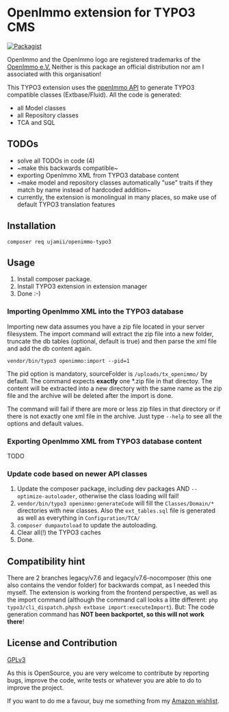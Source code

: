 # OpenImmo extension for TYPO3 CMS

[![Packagist](https://img.shields.io/packagist/v/ujamii/openimmo-typo3.svg?colorB=green&style=flat)](https://packagist.org/packages/ujamii/openimmo-typo3)

OpenImmo and the OpenImmo logo are registered trademarks of the [OpenImmo e.V.](http://www.openimmo.de)
Neither is this package an official distribution nor am I associated with this organisation!

This TYPO3 extension uses the [openImmo API](https://github.com/ujamii/openimmo) to generate TYPO3 compatible classes
(Extbase/Fluid). All the code is generated:
- all Model classes
- all Repository classes
- TCA and SQL

## TODOs

- solve all TODOs in code (4)
- ~make this backwards compatible~
- exporting OpenImmo XML from TYPO3 database content
- ~make model and repository classes automatically "use" traits if they match by name instead of hardcoded addition~
- currently, the extension is monolingual in many places, so make use of default TYPO3 translation features

## Installation

```shell
composer req ujamii/openimmo-typo3
```

## Usage

1. Install composer package.
2. Install TYPO3 extension in extension manager
3. Done :-)

### Importing OpenImmo XML into the TYPO3 database

Importing new data assumes you have a zip file located in your server filesystem. The import command
will extract the zip file into a new folder, truncate the db tables (optional, default is true) and
then parse the xml file and add the db content again.

```shell
vendor/bin/typo3 openimmo:import --pid=1
```

The pid option is mandatory, sourceFolder is `/uploads/tx_openimmo/` by default. The command expects
**exactly** one *.zip file in that directoy. The content will be extracted into a new directory with the
same name as the zip file and the archive will be deleted after the import is done.

The command will fail if there are more or less zip files in that directory or if there is not exactly one
xml file in the archive. Just type `--help` to see all the options and default values.

### Exporting OpenImmo XML from TYPO3 database content

TODO

### Update code based on newer API classes 

1. Update the composer package, including dev packages AND `--optimize-autoloader`, otherwise the class loading will fail!
2. `vendor/bin/typo3 openimmo:generateCode` will fill the `Classes/Domain/*` directories with new classes. 
Also the `ext_tables.sql` file is generated as well as everything in `Configuration/TCA/` 
3. `composer dumpautoload` to update the autoloading.
4. Clear all(!) the TYPO3 caches
5. Done.

## Compatibility hint

There are 2 branches legacy/v7.6 and legacy/v7.6-nocomposer (this one also contains the vendor folder) for backwards compat, as I needed this myself. The extension is working from the frontend perspective, as well as the import command (although the command call looks a litte different: `php typo3/cli_dispatch.phpsh extbase import:executeImport`). But: The code generation command has **NOT been backportet, so this will not work there**!

## License and Contribution

[GPLv3](LICENSE)

As this is OpenSource, you are very welcome to contribute by reporting bugs, improve the code, write tests or 
whatever you are able to do to improve the project.

If you want to do me a favour, buy me something from my [Amazon wishlist](https://www.amazon.de/registry/wishlist/2C7LSRMLEAD4F).

